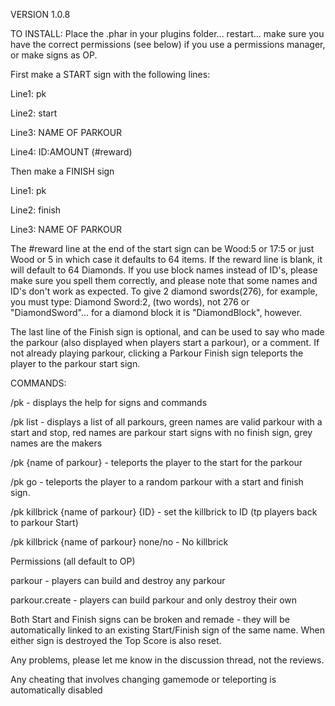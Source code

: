VERSION 1.0.8

TO INSTALL: Place the .phar in your plugins folder... restart... make sure you have the correct permissions (see below) if you use a permissions manager, or make signs as OP.

First make a START sign with the following lines:

Line1: pk

Line2: start

Line3: NAME OF PARKOUR

Line4: ID:AMOUNT (#reward)

Then make a FINISH sign

Line1: pk

Line2: finish

Line3: NAME OF PARKOUR

The #reward line at the end of the start sign can be Wood:5 or 17:5 or just Wood or 5 in which case it defaults to 64 items. If the reward line is blank, it will default to 64 Diamonds. If you use block names instead of ID's, please make sure you spell them correctly, and please note that some names and ID's don't work as expected.
To give 2 diamond swords(276), for example, you must type: Diamond Sword:2, (two words), not 276 or "DiamondSword"... for a diamond block it is "DiamondBlock", however.

The last line of the Finish sign is optional, and can be used to say who made the parkour (also displayed when players start a parkour), or a comment.
If not already playing parkour, clicking a Parkour Finish sign teleports the player to the parkour start sign.

COMMANDS:

/pk - displays the help for signs and commands

/pk list - displays a list of all parkours, green names are valid parkour with a start and stop, red names are parkour start signs with no finish sign, grey names are the makers

/pk {name of parkour} - teleports the player to the start for the parkour

/pk go - teleports the player to a random parkour with a start and finish sign.

/pk killbrick {name of parkour} {ID} - set the killbrick to ID (tp players back to parkour Start)

/pk killbrick {name of parkour} none/no - No killbrick


Permissions (all default to OP)

parkour - players can build and destroy any parkour

parkour.create - players can build parkour and only destroy their own

Both Start and Finish signs can be broken and remade - they will be automatically linked to an existing Start/Finish sign of the same name. When either sign is destroyed the Top Score is also reset.

Any problems, please let me know in the discussion thread, not the reviews.

Any cheating that involves changing gamemode or teleporting is automatically disabled


